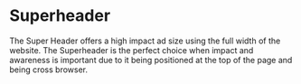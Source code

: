 # Superheader
The Super Header offers a high impact ad size using the full width of the website. The Superheader is the perfect choice when impact and awareness is important due to it being positioned at the top of the page and being cross browser.
